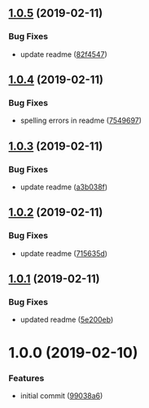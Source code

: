 ## [1.0.5](https://github.com/marklawlor/react-session-hook/compare/v1.0.4...v1.0.5) (2019-02-11)


### Bug Fixes

* update readme ([82f4547](https://github.com/marklawlor/react-session-hook/commit/82f4547))

## [1.0.4](https://github.com/marklawlor/react-session-hook/compare/v1.0.3...v1.0.4) (2019-02-11)


### Bug Fixes

* spelling errors in readme ([7549697](https://github.com/marklawlor/react-session-hook/commit/7549697))

## [1.0.3](https://github.com/marklawlor/react-session-hook/compare/v1.0.2...v1.0.3) (2019-02-11)


### Bug Fixes

* update readme ([a3b038f](https://github.com/marklawlor/react-session-hook/commit/a3b038f))

## [1.0.2](https://github.com/marklawlor/react-session-hook/compare/v1.0.1...v1.0.2) (2019-02-11)


### Bug Fixes

* update readme ([715635d](https://github.com/marklawlor/react-session-hook/commit/715635d))

## [1.0.1](https://github.com/marklawlor/react-session-hook/compare/v1.0.0...v1.0.1) (2019-02-11)


### Bug Fixes

* updated readme ([5e200eb](https://github.com/marklawlor/react-session-hook/commit/5e200eb))

# 1.0.0 (2019-02-10)


### Features

* initial commit ([99038a6](https://github.com/marklawlor/react-session-hook/commit/99038a6))

